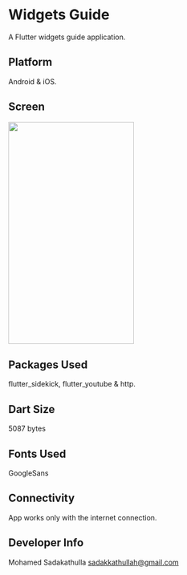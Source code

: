 # Widgets Guide

A Flutter widgets guide application.

## Platform

Android & iOS.

## Screen

<p>
	<img src="https://github.com/sad1996/widgets_guide/blob/master/screenrecord/widgets_guide.gif?raw=true" width="250" height="443"/>
</p>

## Packages Used

flutter_sidekick, flutter_youtube & http.

## Dart Size

5087 bytes

## Fonts Used

GoogleSans

## Connectivity

App works only with the internet connection.

## Developer Info

Mohamed Sadakathulla <sadakkathullah@gmail.com>
